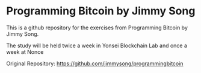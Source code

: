 # Programming Bitcoin by Jimmy Song

This is a github repository for the exercises from Programming Bitcoin by Jimmy Song.

The study will be held twice a week in Yonsei Blockchain Lab and once a week at Nonce

Original Repository: https://github.com/jimmysong/programmingbitcoin
